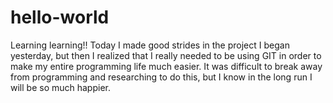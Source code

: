 # hello-world
Learning learning!!
Today I made good strides in the project I began yesterday, but then I realized that I really needed to be using GIT in order to make my entire programming life much easier.
It was difficult to break away from programming and researching to do this, but I know in the long run I will be so much happier.
